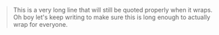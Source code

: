 > This is a very long line that will still be quoted properly when it wraps. Oh boy let's keep writing to make sure this is long enough to actually wrap for everyone.
